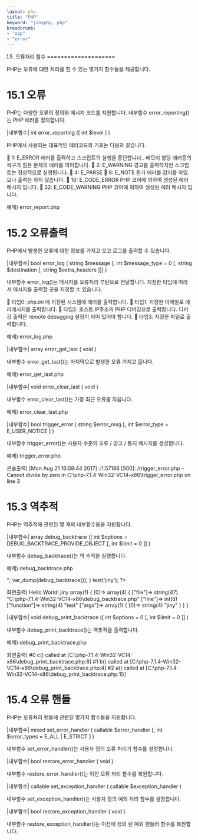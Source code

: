 ```yaml
---
layout: php
title: "PHP"
keyword: "jinyphp, php"
breadcrumb:
- "oop"
- "error"
---
```


15. 오류처리 함수
====================

PHP는 오류에 대한 처리를 할 수 있는 몇가지 함수들을 제공합니다.

15.1 오류
====================

PHP는 다양한 오류의 정의와 메시지 코드를 지원합니다. 내부함수 error_reporting()는 PHP 에러를 정의합니다.

|내부함수|
int error_reporting ([ int $level ] )

PHP에서 사용되는 대표적인 에러코드와 기호는 다음과 같습니다.

	1:	E_ERROR	에러를 출력하고 스크립트의 실행을 중단합니다.. 메모리 할당 에러등의 복구가 힘든 문제의 에러를 의미합니다.
	2:	E_WARNING	경고를 출력하지만 스크립트는 정상적으로 실행됩니다.
	4:	E_PARSE
	8:	E_NOTE	뭔가 에러를 감지를 하였으나 출력은 하지 않습니다. 
	16:	E_CODE_ERROR	PHP 코어에 의하여 생성된 에러 메시지 입니다.
	32:	E_CODE_WARNING	PHP 코어에 의하여 생성된 에러 메시지 입니다.

예제) error_report.php
<?php

	// Turn off all error reporting
	error_reporting(0);

	// Report simple running errors
	error_reporting(E_ERROR | E_WARNING | E_PARSE);

	// Reporting E_NOTICE can be good too (to report uninitialized
	// variables or catch variable name misspellings ...)
	error_reporting(E_ERROR | E_WARNING | E_PARSE | E_NOTICE);

	// Report all errors except E_NOTICE
	error_reporting(E_ALL & ~E_NOTICE);

	// Report all PHP errors (see changelog)
	error_reporting(E_ALL);

	// Report all PHP errors
	error_reporting(-1);

	// Same as error_reporting(E_ALL);
	ini_set('error_reporting', E_ALL);

?>


15.2 오류출력
====================

PHP에서 발생한 오류에 대한 정보를 가지고 오고 로그를 출력할 수 있습니다. 

|내부함수|
bool error_log ( string $message [, int $message_type = 0 [, string $destination [, string $extra_headers ]]] )

내부함수 error_log()는 메시지를 오류처리 루틴으로 전달합니다. 지정한 타입에 따라서 메시지를 출력할 곳을 지정할 수 있습니다.

	타입0:	php.ini 에 지정된 시스템에 에러를 출력합니다.
	타입1:	지정한 이메일로 에러메시지를 출력합니다.
	타입2:	호스트,IP주소의 PHP 디버깅으로 출력합니다. 디버깅 출력은 remote debugging 설정이 되어 있어야 합니다.
	타입3:	지정한 파일로 출력합니다.	

예제) error_log.php
<?php
	// 지정한 로그파일에 에러를 출력합니다.
	$errFile = "./my-errors.log";
	error_log("You messed up!", 3, $errFile);
?>


|내부함수|
array error_get_last ( void )

내부함수 error_get_last()는 마지막으로 발생한 오류 가지고 옵니다.

예제) error_get_last.php
<?php
	echo $a;
	print_r(error_get_last());
?>

|내부함수|
void error_clear_last ( void )

내부함수 error_clear_last()는 가장 최근 오류를 지웁니다.

예제) error_clear_last.php
<?php
	var_dump(error_get_last());
	error_clear_last();
	var_dump(error_get_last());

	@$a = $b;

	var_dump(error_get_last());
	error_clear_last();
	var_dump(error_get_last());
?>

|내부함수|
bool trigger_error ( string $error_msg [, int $error_type = E_USER_NOTICE ] )

내부함수 trigger_error()는 사용자 수준의 오류 / 경고 / 통지 메시지를 생성합니다.

예제) trigger_error.php
<?php
    trigger_error("Cannot divide by zero", E_USER_ERROR);
?>

콘솔출력)
[Mon Aug 21 16:59:44 2017] ::1:57186 [500]: /trigger_error.php - Cannot divide by zero in C:\php-7.1.4-Win32-VC14-x86\trigger_error.php on line 3

15.3 역추적
====================

PHP는 역추적에 관련된 몇 개의 내부함수들을 지원합니다.

|내부함수|
array debug_backtrace ([ int $options = DEBUG_BACKTRACE_PROVIDE_OBJECT [, int $limit = 0 ]] )

내부함수 debug_backtrace()는 역 추적을 실행합니다.

예제) debug_backtrace.php
<?php
	function test($str)
	{
    	echo "Hello World! $str<br>";
    	var_dump(debug_backtrace());
	}

	test('jiny');
?>

화면출력)
Hello World! jiny
array(1) { [0]=> array(4) { ["file"]=> string(47) "C:\php-7.1.4-Win32-VC14-x86\debug_backtrace.php" ["line"]=> int(8) ["function"]=> string(4) "test" ["args"]=> array(1) { [0]=> string(4) "jiny" } } } 


|내부함수|
void debug_print_backtrace ([ int $options = 0 [, int $limit = 0 ]] )

내부함수 debug_print_backtrace()는 역추적을 출력합니다.

예제) debug_print_backtrace.php
<?php

	function a() {
    	b();
	}

	function b() {
    	c();
	}

	function c(){
    	debug_print_backtrace();
	}

	a();

?>

화면출력)
#0 c() called at [C:\php-7.1.4-Win32-VC14-x86\debug_print_backtrace.php:8] 
#1 b() called at [C:\php-7.1.4-Win32-VC14-x86\debug_print_backtrace.php:4] 
#2 a() called at [C:\php-7.1.4-Win32-VC14-x86\debug_print_backtrace.php:15] 


15.4 오류 핸들
====================

PHP는 오류처리 핸들에 관련된 몇가지 함수들을 지원합니다.

|내부함수|
mixed set_error_handler ( callable $error_handler [, int $error_types = E_ALL | E_STRICT ] )

내부함수 set_error_handler()는 사용자 정의 오류 처리기 함수를 설정합니다.

|내부함수|
bool restore_error_handler ( void )

내부함수 restore_error_handler()는 이전 오류 처리 함수를 복원합니다.

|내부함수|
callable set_exception_handler ( callable $exception_handler )

내부함수 set_exception_handler()는 사용자 정의 예외 처리 함수를 설정합니다.

|내부함수|
bool restore_exception_handler ( void )

내부함수 restore_exception_handler()는 이전에 정의 된 예외 핸들러 함수를 복원합니다.

<br><br>